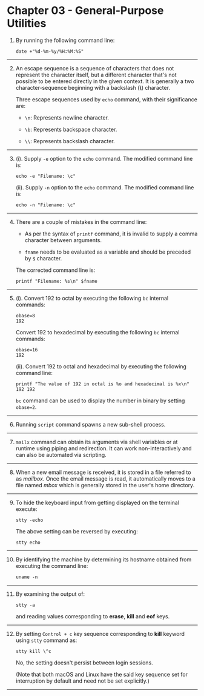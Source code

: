# Chapter 03 - General-Purpose Utilities

1.  By running the following command line:

    `date +"%d-%m-%y/%H:%M:%S"`

---

2.  An escape sequence is a sequence of characters that does not represent the character itself, but a different character that's not possible to be entered directly in the given context. It is generally a two character-sequence beginning with a backslash (**\\**) character.

    Three escape sequences used by `echo` command, with their significance are:

    -   `\n`: Represents newline character.

    -   `\b`: Represents backspace character.

    -   `\\`: Represents backslash character.

---

3.  (i). Supply `-e` option to the `echo` command. The modified command line is:

    `echo -e "Filename: \c"`

    (ii). Supply `-n` option to the `echo` command. The modified command line is:

    `echo -n "Filename: \c"`

---

4.  There are a couple of mistakes in the command line:

    -   As per the syntax of `printf` command, it is invalid to supply a comma character between arguments.

    -   `fname` needs to be evaluated as a variable and should be preceded by `$` character.

    The corrected command line is:

    `printf "Filename: %s\n" $fname`

---

5.  (i). Convert 192 to octal by executing the following `bc` internal commands:

    `obase=8`
    <br/>
    `192`

    Convert 192 to hexadecimal by executing the following `bc` internal commands:

    `obase=16`
    <br/>
    `192`

    (ii). Convert 192 to octal and hexadecimal by executing the following command line:

    `printf "The value of 192 in octal is %o and hexadecimal is %x\n" 192 192`

    `bc` command can be used to display the number in binary by setting `obase=2`.

---

6.  Running `script` command spawns a new sub-shell process.

---

7.  `mailx` command can obtain its arguments via shell variables or at runtime using piping and redirection. It can work non-interactively and can also be automated via scripting.

---

8.  When a new email message is received, it is stored in a file referred to as _mailbox_. Once the email message is read, it automatically moves to a file named _mbox_ which is generally stored in the user's home directory.

---

9.  To hide the keyboard input from getting displayed on the terminal execute:

    `stty -echo`

    The above setting can be reversed by executing:

    `stty echo`

---

10. By identifying the machine by determining its hostname obtained from executing the command line:

    `uname -n`

---

11. By examining the output of:

    `stty -a`

    and reading values corresponding to **erase**, **kill** and **eof** keys.

---

12. By setting `Control + c` key sequence corresponding to **kill** keyword using `stty` command as:

    `stty kill \^c`

    No, the setting doesn't persist between login sessions.

    (Note that both macOS and Linux have the said key sequence set for interruption by default and need not be set explicitly.)

---
